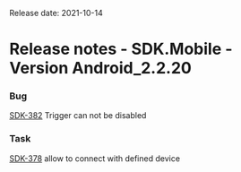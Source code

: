 Release date: 2021-10-14

# Release notes - SDK.Mobile - Version Android\_2.2.20

### Bug

[SDK-382](https://mybrain.atlassian.net/browse/SDK-382) Trigger can not be disabled

### Task

[SDK-378](https://mybrain.atlassian.net/browse/SDK-378) allow to connect with defined device